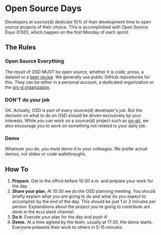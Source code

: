 
# Open Source Days

Developers at source{d} dedicate 10% of their development time to open source projects of their choice.
This is accomplished with Open Source Days (OSD), which happen on the first Monday of each sprint.

## The Rules

### Open Source Everything

The result of OSD MUST be open source, whether it is code, prose, a dataset or a [beer recipe](https://github.com/src-d/homebrew). We generally use public GitHub repositories for this. They can be either in a personal account, a dedicated organization or the [src-d organization](https://github.com/src-d).

### DON'T do your job

OK. Actually, OSD is part of every source{d} developer's job. But the decision on what to do
on OSD should be driven exclusively by your interests. While you can work on a source{d} project such as
[go-git](https://github.com/src-d/go-git), we also encourage you to work on something not related
to your daily job.

### Demo

Whatever you do, you must demo it to your colleages. We prefer actual demos, not slides or code
walkthroughs.

## How To

1. **Prepare.** Get to the office before 10:30 a.m. and prepare your work for the day.
2. **Share your plan.** At 10:30 we do the OSD planning meeting. You should briefly explain what you are going to do and what do you expect to accomplish by the end of the day. This should be just 1 or 2 minutes per person. Explanations about the project you're going to contribute are done in the `#osd` slack channel.
3. **Do it.** Execute your plan for the day and push it!
4. **Demo.** At a time agreed by the team, usually at 17:30, the demo starts. Everyone presents their work to others in 5-15 minutes.


